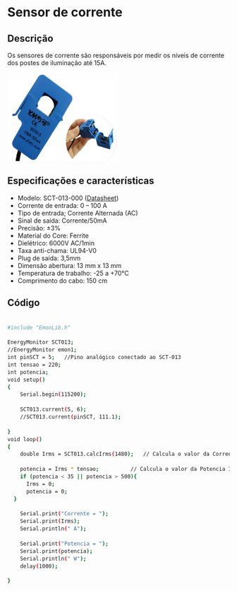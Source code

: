 # Sensor de corrente

## Descrição

Os sensores de corrente são responsáveis por medir os níveis de corrente dos postes de iluminação até 15A.

<img src="/hardware_utilizado/Sensor de corrente/sensor de corrente.png" width="250" height="200">

## Especificações e características

- Modelo: SCT-013-000 ([Datasheet](https://www.makerhero.com/img/files/download/SCT013-Datasheet.pdf))
- Corrente de entrada: 0 – 100 A
- Tipo de entrada; Corrente Alternada (AC)
- Sinal de saída: Corrente/50mA
- Precisão: ±3%
- Material do Core: Ferrite
- Dielétrico: 6000V AC/1min
- Taxa anti-chama: UL94-V0
- Plug de saída: 3,5mm
- Dimensão abertura: 13 mm x 13 mm
- Temperatura de trabalho: -25 a +70°C
- Comprimento do cabo: 150 cm

## Código

```bash

#include "EmonLib.h"

EnergyMonitor SCT013;
//EnergyMonitor emon1;
int pinSCT = 5;   //Pino analógico conectado ao SCT-013
int tensao = 220;
int potencia;
void setup()
{
    Serial.begin(115200);

    SCT013.current(5, 6);
    //SCT013.current(pinSCT, 111.1);

}
void loop()
{
    double Irms = SCT013.calcIrms(1480);   // Calcula o valor da Corrente
   
    potencia = Irms * tensao;          // Calcula o valor da Potencia Instantanea   
    if (potencia < 35 || potencia > 500){
      Irms = 0;
      potencia = 0;
  } 

    Serial.print("Corrente = ");
    Serial.print(Irms);
    Serial.println(" A");
    
    Serial.print("Potencia = ");
    Serial.print(potencia);
    Serial.println(" W");
    delay(1000);

}

```



